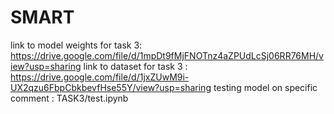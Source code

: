 # SMART
link to model weights for task 3: https://drive.google.com/file/d/1mpDt9fMjFNOTnz4aZPUdLcSj06RR76MH/view?usp=sharing
link to dataset for task 3 : https://drive.google.com/file/d/1jxZUwM9i-UX2qzu6FbpCbkbevfHse55Y/view?usp=sharing
testing model on specific comment : TASK3/test.ipynb
